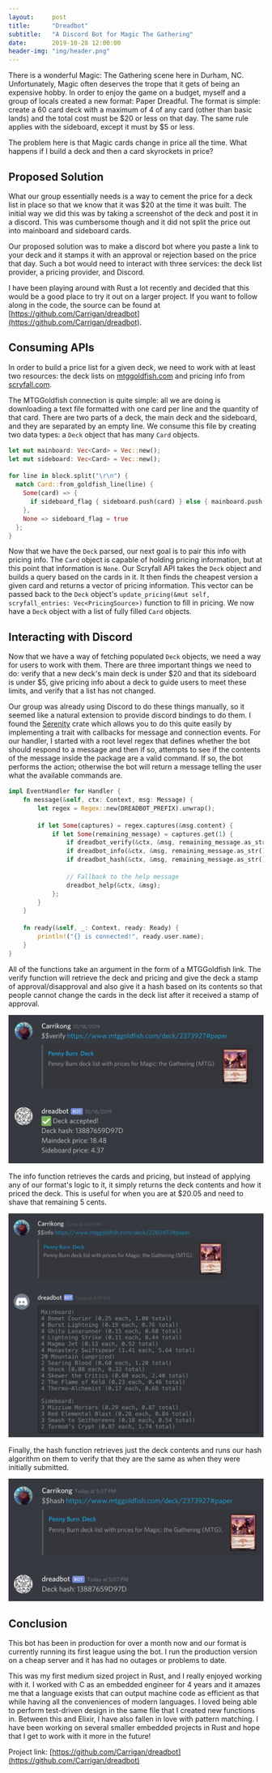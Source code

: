 ```yaml
---
layout:     post
title:      "Dreadbot"
subtitle:   "A Discord Bot for Magic The Gathering"
date:       2019-10-28 12:00:00
header-img: "img/header.png"
---
```


There is a wonderful Magic: The Gathering scene here in Durham, NC. Unfortunately, Magic often deserves the trope that it gets of being an expensive hobby. In order to enjoy the game on a budget, myself and a group of locals created a new format: Paper Dreadful. The format is simple: create a 60 card deck with a maximum of 4 of any card (other than basic lands) and the total cost must be $20 or less on that day. The same rule applies with the sideboard, except it must by $5 or less.

The problem here is that Magic cards change in price all the time. What happens if I build a deck and then a card skyrockets in price?

## Proposed Solution

What our group essentially needs is a way to cement the price for a deck list in place so that we know that it was $20 at the time it was built. The initial way we did this was by taking a screenshot of the deck and post it in a discord. This was cumbersome though and it did not split the price out into mainboard and sideboard cards.

Our proposed solution was to make a discord bot where you paste a link to your deck and it stamps it with an approval or rejection based on the price that day. Such a bot would need to interact with three services: the deck list provider, a pricing provider, and Discord.

I have been playing around with Rust a lot recently and decided that this would be a good place to try it out on a larger project. If you want to follow along in the code, the source can be found at [https://github.com/Carrigan/dreadbot](https://github.com/Carrigan/dreadbot).

## Consuming APIs

In order to build a price list for a given deck, we need to work with at least two resources: the deck lists on [mtggoldfish.com](https://mtggoldfish.com) and pricing info from [scryfall.com](http://scryfall.com).

The MTGGoldfish connection is quite simple: all we are doing is downloading a text file formatted with one card per line and the quantity of that card. There are two parts of a deck, the main deck and the sideboard, and they are separated by an empty line. We consume this file by creating two data types: a `Deck` object that has many `Card` objects.

```rust
let mut mainboard: Vec<Card> = Vec::new();
let mut sideboard: Vec<Card> = Vec::new();

for line in block.split("\r\n") {
  match Card::from_goldfish_line(line) {
    Some(card) => {
      if sideboard_flag { sideboard.push(card) } else { mainboard.push(card) }
    },
    None => sideboard_flag = true
  };
}
```

Now that we have the `Deck` parsed, our next goal is to pair this info with pricing info. The `Card` object is capable of holding pricing information, but at this point that information is `None`. Our Scryfall API takes the `Deck` object and builds a query based on the cards in it. It then finds the cheapest version a given card and returns a vector of pricing information. This vector can be passed back to the `Deck` object's `update_pricing(&mut self, scryfall_entries: Vec<PricingSource>)` function to fill in pricing. We now have a `Deck` object with a list of fully filled `Card` objects.

## Interacting with Discord

Now that we have a way of fetching populated `Deck` objects, we need a way for users to work with them. There are three important things we need to do: verify that a new deck's main deck is under $20 and that its sideboard is under $5, give pricing info about a deck to guide users to meet these limits, and verify that a list has not changed.

Our group was already using Discord to do these things manually, so it seemed like a natural extension to provide discord bindings to do them. I found the [Serenity](https://crates.io/crates/serenity) crate which allows you to do this quite easily by implementing a trait with callbacks for message and connection events. For our handler, I started with a root level regex that defines whether the bot should respond to a message and then if so, attempts to see if the contents of the message inside the package are a valid command. If so, the bot performs the action; otherwise the bot will return a message telling the user what the available commands are.

```rust
impl EventHandler for Handler {
    fn message(&self, ctx: Context, msg: Message) {
        let regex = Regex::new(DREADBOT_PREFIX).unwrap();

        if let Some(captures) = regex.captures(&msg.content) {
            if let Some(remaining_message) = captures.get(1) {
                if dreadbot_verify(&ctx, &msg, remaining_message.as_str()) { return }
                if dreadbot_info(&ctx, &msg, remaining_message.as_str()) { return }
                if dreadbot_hash(&ctx, &msg, remaining_message.as_str()) { return }

                // Fallback to the help message
                dreadbot_help(&ctx, &msg);
            };
        }
    }

    fn ready(&self, _: Context, ready: Ready) {
        println!("{} is connected!", ready.user.name);
    }
}
```

All of the functions take an argument in the form of a MTGGoldfish link. The verify function will retrieve the deck and pricing and give the deck a stamp of approval/disapproval and also give it a hash based on its contents so that people cannot change the cards in the deck list after it received a stamp of approval.

![Verify Function Example](/img/dreadbot_verify.png)

The info function retrieves the cards and pricing, but instead of applying any of our format's logic to it, it simply returns the deck contents and how it priced the deck. This is useful for when you are at $20.05 and need to shave that remaining 5 cents.

![Info Function Example](/img/dreadbot_info.png)

Finally, the hash function retrieves just the deck contents and runs our hash algorithm on them to verify that they are the same as when they were initially submitted.

![Hash Function Example](/img/dreadbot_hash.png)

## Conclusion

This bot has been in production for over a month now and our format is currently running its first league using the bot. I run the production version on a cheap server and it has had no outages or problems to date.

This was my first medium sized project in Rust, and I really enjoyed working with it. I worked with C as an embedded engineer for 4 years and it amazes me that a language exists that can output machine code as efficient as that while having all the conveniences of modern languages. I loved being able to perform test-driven design in the same file that I created new functions in. Between this and Elixir, I have also fallen in love with pattern matching. I have been working on several smaller embedded projects in Rust and hope that I get to work with it more in the future!

Project link: [https://github.com/Carrigan/dreadbot](https://github.com/Carrigan/dreadbot)